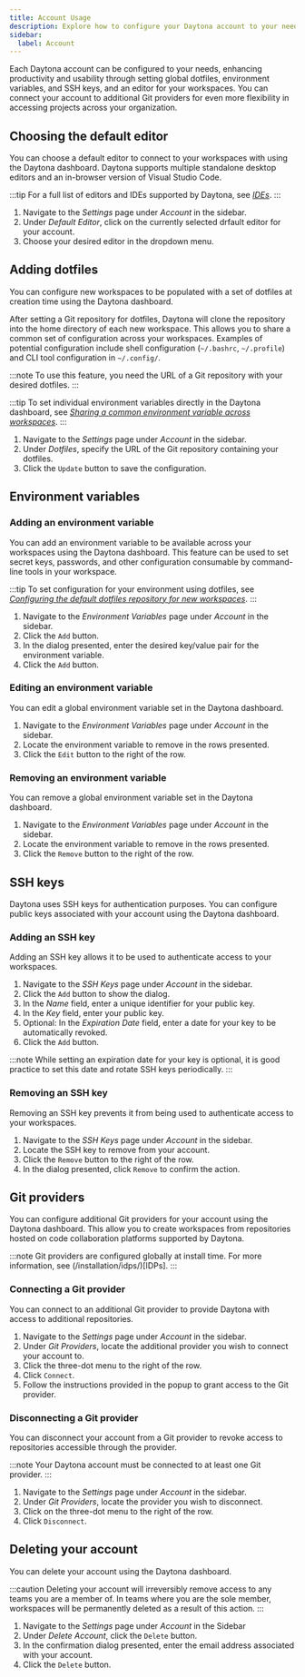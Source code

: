 ```yaml
---
title: Account Usage
description: Explore how to configure your Daytona account to your needs.
sidebar:
  label: Account
---
```


Each Daytona account can be configured to your needs, enhancing productivity and usability through setting global dotfiles, environment variables, and SSH keys, and an editor for your workspaces.
You can connect your account to additional Git providers for even more flexibility in accessing projects across your organization.

## Choosing the default editor
You can choose a default editor to connect to your workspaces with using the Daytona dashboard.
Daytona supports multiple standalone desktop editors and an in-browser version of Visual Studio Code.

:::tip
For a full list of editors and IDEs supported by Daytona, see *[IDEs](/usage/ides)*.
:::

1. Navigate to the *Settings* page under *Account* in the sidebar.
2. Under *Default Editor*, click on the currently selected drfault editor for your account.
3. Choose your desired editor in the dropdown menu.

## Adding dotfiles
You can configure new workspaces to be populated with a set of dotfiles at creation time using the Daytona dashboard.

After setting a Git repository for dotfiles, Daytona will clone the repository into the home directory of each new workspace.
This allows you to share a common set of configuration across your workspaces.
Examples of potential configuration include shell configuration (`~/.bashrc`, `~/.profile`) and CLI tool configuration in `~/.config/`.

:::note
To use this feature, you need the URL of a Git repository with your desired dotfiles.
:::

:::tip
To set individual environment variables directly in the Daytona dashboard, see *[Sharing a common environment variable across workspaces](#sharing-a-common-environment-variable-across-workspaces)*.
:::

1. Navigate to the *Settings* page under *Account* in the sidebar.
2. Under *Dotfiles*, specify the URL of the Git repository containing your dotfiles.
3. Click the `Update` button to save the configuration.

## Environment variables
### Adding an environment variable
You can add an environment variable to be available across your workspaces using the Daytona dashboard.
This feature can be used to set secret keys, passwords, and other configuration consumable by command-line tools in your workspace.

:::tip
To set configuration for your environment using dotfiles, see *[Configuring the default dotfiles repository for new workspaces](#configuring-the-default-dotfiles-repository-for-new-workspaces)*.
:::

1. Navigate to the *Environment Variables* page under *Account* in the sidebar.
2. Click the `Add` button.
3. In the dialog presented, enter the desired key/value pair for the environment variable.
4. Click the `Add` button.

### Editing an environment variable
You can edit a global environment variable set in the Daytona dashboard.

1. Navigate to the *Environment Variables* page under *Account* in the sidebar.
2. Locate the environment variable to remove in the rows presented.
3. Click the `Edit` button to the right of the row.

### Removing an environment variable
You can remove a global environment variable set in the Daytona dashboard.

1. Navigate to the *Environment Variables* page under *Account* in the sidebar.
2. Locate the environment variable to remove in the rows presented.
3. Click the `Remove` button to the right of the row.

## SSH keys

Daytona uses SSH keys for authentication purposes.
You can configure public keys associated with your account using the Daytona dashboard.

### Adding an SSH key
Adding an SSH key allows it to be used to authenticate access to your workspaces.

1. Navigate to the *SSH Keys* page under *Account* in the sidebar.
2. Click the `Add` button to show the dialog.
3. In the *Name* field, enter a unique identifier for your public key.
4. In the *Key* field, enter your public key.
5. Optional: In the *Expiration Date* field, enter a date for your key to be automatically revoked.
6. Click the `Add` button.

:::note
While setting an expiration date for your key is optional, it is good practice to set this date and rotate SSH keys periodically.
:::

### Removing an SSH key
Removing an SSH key prevents it from being used to authenticate access to your workspaces.

1. Navigate to the *SSH Keys* page under *Account* in the sidebar.
2. Locate the SSH key to remove from your account.
3. Click the `Remove` button to the right of the row.
4. In the dialog presented, click `Remove` to confirm the action.

## Git providers
You can configure additional Git providers for your account using the Daytona dashboard.
This allow you to create workspaces from repositories hosted on code collaboration platforms supported by Daytona.

:::note
Git providers are configured globally at install time.
For more information, see (/installation/idps/)[IDPs].
:::

### Connecting a Git provider
You can connect to an additional Git provider to provide Daytona with access to additional repositories.

1. Navigate to the *Settings* page under *Account* in the sidebar.
2. Under *Git Providers*, locate the additional provider you wish to connect your account to.
3. Click the three-dot menu to the right of the row.
4. Click `Connect`.
5. Follow the instructions provided in the popup to grant access to the Git provider.

### Disconnecting a Git provider
You can disconnect your account from a Git provider to revoke access to repositories accessible through the provider.

:::note
Your Daytona account must be connected to at least one Git provider.
:::

1. Navigate to the *Settings* page under *Account* in the sidebar.
2. Under *Git Providers*, locate the provider you wish to disconnect.
3. Click on the three-dot menu to the right of the row.
4. Click `Disconnect`.

## Deleting your account
You can delete your account using the Daytona dashboard.

:::caution
Deleting your account will irreversibly remove access to any teams you are a member of.
In teams where you are the sole member, workspaces will be permanently deleted as a result of this action.
:::

1. Navigate to the *Settings* page under *Account* in the Sidebar
2. Under *Delete Account*, click the `Delete` button.
3. In the confirmation dialog presented, enter the email address associated with your account.
4. Click the `Delete` button.